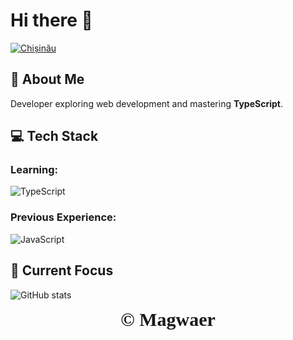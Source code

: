 # Hi there 👋

[![Chișinău](https://badgen.net/badge/Chișinău/Moldova?color=cyan&scale=2&style=flat)](https://playing-with-fastapi.vercel.app/weather/chisinau)


## 🚀 About Me
Developer exploring web development and mastering **TypeScript**.

## 💻 Tech Stack

### Learning:
![TypeScript](https://shields.io/badge/TypeScript-3178C6?logo=TypeScript&logoColor=FFF&style=flat-square)

### Previous Experience:
![JavaScript](https://shields.io/badge/JavaScript-F7DF1E?logo=JavaScript&logoColor=000&style=flat-square)

## 🌱 Current Focus
![GitHub stats](https://github-readme-stats.vercel.app/api?username=magwaer-dev&show_icons=true&theme=tokyonight)

<div align="center" style="font-size: 30px; font-family: Papyrus,fantasy;">
<b>&copy; Magwaer</b>
</div>
